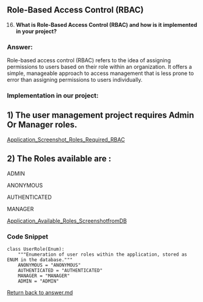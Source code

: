 
## Role-Based Access Control (RBAC)

16. **What is Role-Based Access Control (RBAC) and how is it implemented in your project?**

### Answer:
Role-based access control (RBAC) refers to the idea of assigning permissions to users based on their role within an organization. It offers a simple, manageable approach to access management that is less prone to error than assigning permissions to users individually.

### Implementation in our project:

## 1) The user management project requires Admin Or Manager roles.

[Application_Screenshot_Roles_Required_RBAC](/screenshots/Question16/Q16_user_management_required_roles_RBAC.png)

## 2) The Roles available are :

ADMIN

ANONYMOUS

AUTHENTICATED

MANAGER

[Application_Available_Roles_ScreenshotfromDB](/screenshots/Question16/Q16_user_management_available_user_roles.png)

### Code Snippet
```
class UserRole(Enum):
    """Enumeration of user roles within the application, stored as ENUM in the database."""
    ANONYMOUS = "ANONYMOUS"
    AUTHENTICATED = "AUTHENTICATED"
    MANAGER = "MANAGER"
    ADMIN = "ADMIN"
```
[Return back to answer.md](/answer.md)